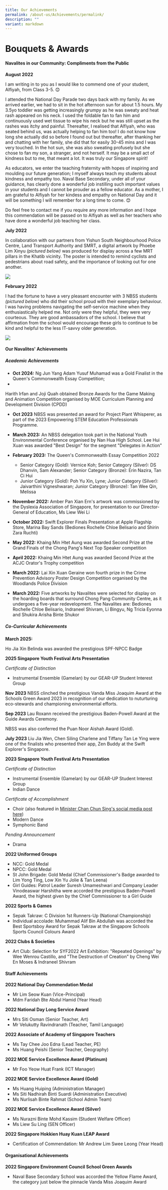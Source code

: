 ```yaml
---
title: Our Achievements
permalink: /about-us/Achievements/permalink/
description: ""
variant: markdown
---
```

# Bouquets &amp; Awards
#### Navalites in our Community: Compliments from the Public

**August 2022**

I am writing in to you as I would like to commend one of your student, Alfiyah, from Class 3-5. 😊

I attended the National Day Parade two days back with my family. As we arrived earlier, we had to sit in the hot afternoon sun for about 1.5 hours. My 3.5yo toddler was getting increasingly grumpy as he was sweaty and heat rash appeared on his neck. I used the foldable fan to fan him and continuously used wet tissue to wipe his neck but he was still upset as the rashes was itchy and painful. Thereafter, I realised that Alfiyah, who was seated behind us, was actually helping to fan him too! I do not know how long she actually did so before I found out but thereafter, after thanking her and chatting with her family, she did that for easily 30-45 mins and I was very touched. In the hot sun, she was also sweating profusely but she chose to fan my son, a stranger, and not herself. It may be a small act of kindness but to me, that meant a lot. It was truly our Singapore spirit!

As educators, we enter the teaching fraternity with hopes of inspiring and moulding our future generation; I myself always teach my students about kindness and empathy too. Naval Base Secondary, under all of your guidance, has clearly done a wonderful job instilling such important values in your students and I cannot be prouder as a fellow educator. As a mother, I am grateful to Alfiyah for her kindess and empathy on National Day and it will be something I will remember for a long time to come. 😊

Do feel free to contact me if you require any more information and I hope this commendation will be passed on to Alfiyah as well as her teachers who have done a wonderful job teaching her class. 

**July 2022**

In collaboration with our partners from Yishun South Neighbourhood Police Centre, Land Transport Authority and SMRT, a digital artwork by Phoebe Lim Xinyu *(pictured below)* was produced for display across a few MRT pillars in the Khatib vicinity. The poster is intended to remind cyclists and pedestrians about road safety, and the importance of looking out for one another. 

![](/images/xin%20yu%20pillar.jpeg)


**February 2022**

I had the fortune to have a very pleasant encounter with 3 NBSS students *(pictured below)* who did their school proud with their exemplary behaviour. I was having problems navigating the self-service machine when they enthusiastically helped me. Not only were they helpful, they were very courteous. They are good ambassadors of the school. I believe that affirmation from the school would encourage these girls to continue to be kind and helpful to the less IT-savvy older generation.

![](/images/bnc1.jpeg)



#### Our Navalites' Achievements

##### Academic Achievements

* **Oct 2024:** Ng Jun Yang Adam Yusuf Muhamad was a Gold Finalist in the Queen's Commonwealth Essay Competition; 
*
Harith Irfan and Joji Quah obtained Bronze Awards for the Game Making and Animation Competition organised by MOE Curriculum Planning and Development Division (CPDD)

* **Oct 2023** NBSS was presented an award for Project Plant Whisperer, as part of the 2023 Empowering STEM Education Professionals Programme.


* **March 2023:** An NBSS delegation took part in the National Youth Environmental Conference organised by Nan Hua High School. Lee Hui Xuan was awarded "Best Design" for the segment "Delegates in Action"
* **February 2023:** The Queen's Commonwealth Essay Competition 2022
	* Senior Category (Gold): Vernice Koh; Senior Category (Silver): DS Dhanvin, Sam Alexander; Senior Category (Bronze): Erin Nazira, Tan Ci Hui
	* Junior Category (Gold): Poh Yu Xin, Lyne; Junior Category (Silver): Jaivarthini Vigneshwaran; Junior Category (Bronze): Tan Wee Qin, Melissa
* **November 2022:** Amber Pan Xian Ern's artwork was commissioned by the Dyslexia Association of Singapore, for presentation to our Director-General of Education, Ms Liew Wei Li
* **October 2022:** Swift Explorer Finals Presentation at Apple Flagship Store, Marina Bay Sands (Bediones Rochelle Chloe Belisario and Shirin Zara Ruchti)
* **May 2022:** Khaing Min Htet Aung was awarded Second Prize at the Grand Finals of the Chong Pang's Next Top Speaker competition
* **April 2022:** Khaing Min Htet Aung was awarded Second Prize at the ACJC Orator's Trophy competition
* **March 2022:** Lai Xin Xuan Geraine won fourth prize in the Crime Prevention Advisory Poster Design Competition organised by the Woodlands Police Division
* **March 2022:** Five artworks by Navalites were selected for display on the hoarding boards that surround Chong Pang Community Centre, as it undergoes a five-year redevelopment. The Navalites are: Bediones Rochelle Chloe Belisario, Indraneel Shivram, Li Bingyu, Ng Tricia Eyonna and Shukira Arisha Binte Shukor



##### Co-Curricular Achievements

**March 2025:**

Ho Jia Xin Belinda was awarded the prestigious SPF-NPCC Badge

**2025 Singapore Youth Festival Arts Presentation**

*Certificate of Distinction*
* Instrumental Ensemble (Gamelan) by our GEAR-UP Student Interest Group

**Nov 2023** NBSS clinched the prestigious Vanda Miss Joaquim Award at the Schools Green Award 2023 in recognition of our dedication to nuturturing eco-stewards and championing environmental efforts.

**Sep 2023** Lau Roxann received the prestigious Baden-Powell Award at the Guide Awards Ceremony. 

NBSS was also conferred the Puan Noor Aishah Award (Gold).

**July 2023** Liu Jia Wen, Chen Siling Charlene and Tiffany Tan Le Ying were one of the finalists who presented their app, Zen Buddy at the Swift Explorer's Singapore. 

**2023 Singapore Youth Festival Arts Presentation**

*Certificate of Distinction*
* Instrumental Ensemble (Gamelan) by our GEAR-UP Student Interest Group
* Indian Dance

*Certificate of Accomplishment*
* Choir (also featured in [Minister Chan Chun Sing's social media post here](https://fb.watch/k7aAvvIOAc/))
* Modern Dance
* Symphonic Band

*Pending Announcement*
* Drama

**2022 Uniformed Groups**
* NCC: Gold Medal
* NPCC: Gold Medal
* St John Brigade: Gold Medal (Chief Commissioner's Badge awarded to Lim Yong Ting, Low Xin Yu Jolie &amp; Tan Leena)
* Girl Guides: Patrol Leader Suresh Umameshwari and Company Leader Vinodeaswar Harshitha were accorded the prestigious Baden-Powell Award, the highest given by the Chief Commissioner to a Girl Guide

**2022 Sports &amp; Games**
* Sepak Takraw: C Division 1st Runners-Up (National Championship)
* Individual accolade: Muhammad Alif Bin Abdullah was accorded the Best Sportsboy Award for Sepak Takraw at the Singapore Schools Sports Council Colours Award

**2022 Clubs &amp; Societies**
* Art Club: Selection for SYF2022 Art Exhibition: "Repeated Openings" by Wee Wenrou Castillo, and "The Destruction of Creation" by Cheng Wei En Moses &amp; Indraneel Shivram


#### Staff Achievements

**2022 National Day Commendation Medal**
* Mr Lim Seow Kuan (Vice-Principal)
* Mdm Faridah Bte Abdul Hamid (Year Head)

**2022 National Day Long Service Award**
* Mrs Siti Osman (Senior Teacher, Art)
* Mr Velukutty Ravindranath (Teacher, Tamil Language)

**2022 Associate of Academy of Singapore Teachers**
* Ms Tay Chee Joo Edna (Lead Teacher, PE)
* Ms Huang Peishi (Senior Teacher, Geography)

**2022 MOE Service Excellence Award (Platinum)**
* Mr Foo Yeow Huat Frank (ICT Manager)

**2022 MOE Service Excellence Award (Gold)**
* Ms Huang Huiping (Administration Manager)
* Ms Siti Nadhirah Binti Suardi (Administration Executive)
* Ms Nurlisah Binte Rahmat (School Admin Team)

**2022 MOE Service Excellence Award (Silver)**
* Ms Nurazni Binte Mohd Kassim (Student Welfare Officer)
* Ms Liew Su Ling (SEN Officer)

**2022 Singapore Hokkien Huay Kuan LEAP Award**
* Certification of Commendation: Mr Andrew Lim Swee Leong (Year Head)

#### Organisational Achievements

**2022 Singapore Environment Council School Green Awards**
*  Naval Base Secondary School was accorded the Yellow Flame Award, the category just below the pinnacle Vanda Miss Joaquim Award
